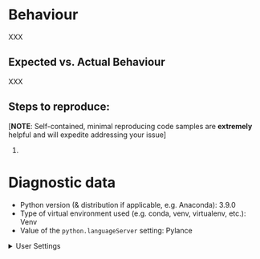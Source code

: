 <!-- Please search for existing issues at https://github.com/microsoft/vscode-python/issues?is%3Aissue+label%3Abug -->

# Behaviour

XXX

## Expected vs. Actual Behaviour

XXX

## Steps to reproduce:

[**NOTE**: Self-contained, minimal reproducing code samples are **extremely** helpful and will expedite addressing your issue]

1.

<!--
Note: If you think a GIF of what is happening would be helpful, consider tools like https://www.cockos.com/licecap/, https://github.com/phw/peek or https://www.screentogif.com/ .
You can attach such things **after** you create your issue on GitHub.
-->

# Diagnostic data

-   Python version (& distribution if applicable, e.g. Anaconda): 3.9.0
-   Type of virtual environment used (e.g. conda, venv, virtualenv, etc.): Venv
-   Value of the `python.languageServer` setting: Pylance

<details>

<summary>User Settings</summary>

<p>

```

experiments
• enabled: true
• optInto: []
• optOutFrom: []

insidersChannel: "off"

venvPath: "<placeholder>"

```

</p>
</details>
